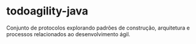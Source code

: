 # todoagility-java
Conjunto de protocolos explorando padrões de construção, arquitetura e processos relacionados ao desenvolvimento ágil.
